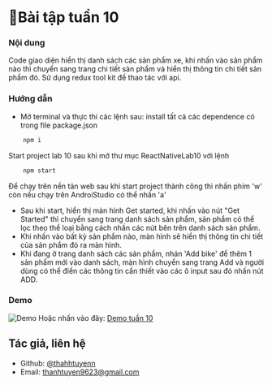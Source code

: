 
# 📝Bài tập tuần 10
### Nội dung
Code giao diện hiển thị danh sách các sản phẩm xe, khi nhấn vào sản phẩm nào thì chuyển sang trang chi tiết sản phẩm và hiển thị thông tin chi tiết sản phẩm đó. Sử dụng redux tool kit để thao tác với api.
### Hướng dẫn
- Mở terminal và thực thi các lệnh sau: 
install tất cả các dependence có trong file package.json
```bash
    npm i 
```
Start project lab 10 sau khi mở thư mục ReactNativeLab10 với lệnh 
``` bash
    npm start
```
Để chạy trên nền tản web sau khi start project thành công thì nhấn phím 'w' còn nếu chạy trên AndroiStudio có thể nhấn 'a'

- Sau khi start, hiển thị màn hình Get started, khi nhấn vào nút "Get Started" thì chuyển sang trang danh sách sản phẩm, sản phẩm có thể lọc theo thể loại bằng cách nhấn các nút bên trên danh sách sản phẩm.
- Khi nhấn vào bất kỳ sản phẩm nào, màn hình sẽ hiển thị thông tin chi tiết của sản phẩm đó ra màn hình.
- Khi đang ở trang danh sách các sản phẩm, nhán 'Add bike' để thêm 1 sản phẩm mới vào danh sách, màn hình chuyển sang trang Add và người dùng có thể điền các thông tin cần thiết vào các ô input sau đó nhấn nút ADD.
### Demo 
![Demo](https://github.com/thahhtuyenn/TranThiThanhTuyen_ReactNative/blob/main/ReactNativeLab08/assets/demo/demo-reactnative-tuan8.gif)
Hoặc nhấn vào đây: [Demo tuần 10](https://youtu.be/ji5xVg70Ako)
## Tác giả, liên hệ

- Github: [@thahhtuyenn](https://github.com/thahhtuyenn)
- Email: thanhtuyen9623@gmail.com